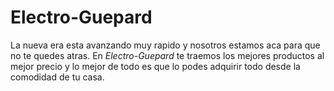 # Electro-Guepard
La nueva era esta avanzando muy rapido y nosotros estamos aca para que no te quedes atras.
En *Electro-Guepard* te traemos los mejores productos al mejor precio y lo mejor de todo es que lo podes adquirir todo desde la comodidad de tu casa.
